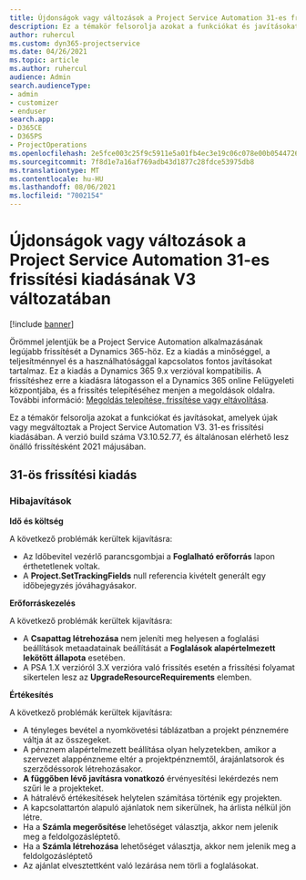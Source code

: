 ```yaml
---
title: Újdonságok vagy változások a Project Service Automation 31-es frissítési kiadásának V3 változatában
description: Ez a témakör felsorolja azokat a funkciókat és javításokat, amelyek elérhetők a Project Service Automation V3. 31-os frissítési kiadásában.
author: ruhercul
ms.custom: dyn365-projectservice
ms.date: 04/26/2021
ms.topic: article
ms.author: ruhercul
audience: Admin
search.audienceType:
- admin
- customizer
- enduser
search.app:
- D365CE
- D365PS
- ProjectOperations
ms.openlocfilehash: 2e5fce003c25f9c5911e5a01fb4ec3e19c06c078e00b054472699a522b9cd070
ms.sourcegitcommit: 7f8d1e7a16af769adb43d1877c28fdce53975db8
ms.translationtype: MT
ms.contentlocale: hu-HU
ms.lasthandoff: 08/06/2021
ms.locfileid: "7002154"
---
```

# <a name="whats-new-or-changed-in-project-service-automation-update-release-31-v3"></a>Újdonságok vagy változások a Project Service Automation 31-es frissítési kiadásának V3 változatában

[!include [banner](../includes/psa-now-project-operations.md)]

Örömmel jelentjük be a Project Service Automation alkalmazásának legújabb frissítését a Dynamics 365-höz. Ez a kiadás a minőséggel, a teljesítménnyel és a használhatósággal kapcsolatos fontos javításokat tartalmaz. Ez a kiadás a Dynamics 365 9.x verzióval kompatibilis. A frissítéshez erre a kiadásra látogasson el a Dynamics 365 online Felügyeleti központjába, és a frissítés telepítéséhez menjen a megoldások oldalra. További információ: [Megoldás telepítése, frissítése vagy eltávolítása](/power-platform/admin/install-remove-preferred-solution).

Ez a témakör felsorolja azokat a funkciókat és javításokat, amelyek újak vagy megváltoztak a Project Service Automation V3. 31-es frissítési kiadásában. A verzió build száma V3.10.52.77, és általánosan elérhető lesz önálló frissítésként 2021 májusában.

## <a name="update-release-31"></a>31-ös frissítési kiadás

### <a name="bug-fixes"></a>Hibajavítások

**Idő és költség**

A következő problémák kerültek kijavításra:

- Az Időbevitel vezérlő parancsgombjai a **Foglalható erőforrás** lapon érthetetlenek voltak.
- A **Project.SetTrackingFields** null referencia kivételt generált egy időbejegyzés jóváhagyásakor.

**Erőforráskezelés**

A következő problémák kerültek kijavításra:

- A **Csapattag létrehozása** nem jeleníti meg helyesen a foglalási beállítások metaadatainak beállítását a **Foglalások alapértelmezett lekötött állapota** esetében.
- A PSA 1.X verzióról 3.X verzióra való frissítés esetén a frissítési folyamat sikertelen lesz az **UpgradeResourceRequirements** elemben.


**Értékesítés**

A következő problémák kerültek kijavításra:

- A tényleges bevétel a nyomkövetési táblázatban a projekt pénznemére váltja át az összegeket.
- A pénznem alapértelmezett beállítása olyan helyzetekben, amikor a szervezet alappénzneme eltér a projektpénznemtől, árajánlatsorok és szerződéssorok létrehozásakor.
- **A függőben lévő javításra vonatkozó** érvényesítési lekérdezés nem szűri le a projekteket.
- A hátralévő értékesítések helytelen számítása történik egy projekten.
- A kapcsolattartón alapuló ajánlatok nem sikerülnek, ha árlista nélkül jön létre.
- Ha a **Számla megerősítése** lehetőséget választja, akkor nem jelenik meg a feldolgozásléptető.
- Ha a **Számla létrehozása** lehetőséget választja, akkor nem jelenik meg a feldolgozásléptető
- Az ajánlat elvesztettként való lezárása nem törli a foglalásokat.







